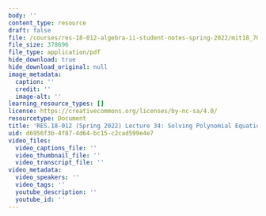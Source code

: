 ```yaml
---
body: ''
content_type: resource
draft: false
file: /courses/res-18-012-algebra-ii-student-notes-spring-2022/mit18_702s22_lect34.pdf
file_size: 378696
file_type: application/pdf
hide_download: true
hide_download_original: null
image_metadata:
  caption: ''
  credit: ''
  image-alt: ''
learning_resource_types: []
license: https://creativecommons.org/licenses/by-nc-sa/4.0/
resourcetype: Document
title: 'RES.18-012 (Spring 2022) Lecture 34: Solving Polynomial Equations (continued)'
uid: d6956f3b-4f87-4d64-bc15-c2cad599e4e7
video_files:
  video_captions_file: ''
  video_thumbnail_file: ''
  video_transcript_file: ''
video_metadata:
  video_speakers: ''
  video_tags: ''
  youtube_description: ''
  youtube_id: ''
---
```

